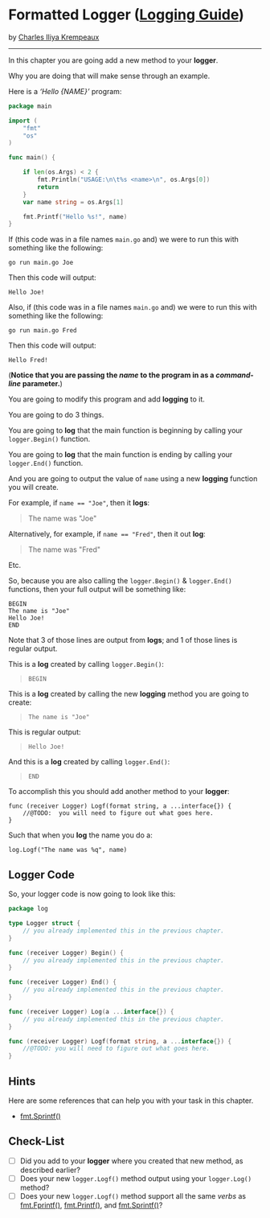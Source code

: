 # Formatted Logger ([Logging Guide](../../README.md))

by [Charles Iliya Krempeaux](http://changelog.ca/)

---

In this chapter you are going add a new method to your **logger**.

Why you are doing that will make sense through an example.

Here is a _‘Hello {NAME}’_ program:
```go
package main

import (
	"fmt"
	"os"
)

func main() {

	if len(os.Args) < 2 {
		fmt.Println("USAGE:\n\t%s <name>\n", os.Args[0])
		return
	}
	var name string = os.Args[1]

	fmt.Printf("Hello %s!", name)
}
```

If (this code was in a file names `main.go` and) we were to run this with something like the following:
```
go run main.go Joe
```

Then this code will output:
```
Hello Joe!
```

Also, if (this code was in a file names `main.go` and) we were to run this with something like the following:
```
go run main.go Fred
```

Then this code will output:
```
Hello Fred!
```

(**Notice that you are passing the _name_ to the program in as a _command-line_ parameter.**)

You are going to modify this program and add **logging** to it.

You are going to do 3 things.

You are going to **log** that the main function is beginning by calling your `logger.Begin()` function.

You are going to **log** that the main function is ending by calling your `logger.End()` function.

And you are going to output the value of `name` using a new **logging** function you will create.


For example, if `name == "Joe"`, then it **logs**:
> The name was "Joe"

Alternatively, for example, if `name == "Fred"`, then it out **log**:
> The name was "Fred"

Etc.

So, because you are also calling the `logger.Begin()` & `logger.End()` functions, then your full output will be something like:
```
BEGIN
The name is "Joe"
Hello Joe!
END
```

Note that 3 of those lines are output from **logs**; and 1 of those lines is regular output.

This is a **log** created by calling `logger.Begin()`:
> `BEGIN`

This is a **log** created by calling the new **logging** method you are going to create:
> `The name is "Joe"`

This is regular output:
> `Hello Joe!`

And this is a **log** created by calling `logger.End()`:
> `END`


To accomplish this you should add another method to your **logger**:
```
func (receiver Logger) Logf(format string, a ...interface{}) {
    //@TODO:  you will need to figure out what goes here.
}
```

Such that when you **log** the name you do a:
```
log.Logf("The name was %q", name)
```

## Logger Code

So, your logger code is now going to look like this:
```go
package log

type Logger struct {
    // you already implemented this in the previous chapter.
}

func (receiver Logger) Begin() {
    // you already implemented this in the previous chapter.
}

func (receiver Logger) End() {
    // you already implemented this in the previous chapter.
}

func (receiver Logger) Log(a ...interface{}) {
    // you already implemented this in the previous chapter.
}

func (receiver Logger) Logf(format string, a ...interface{}) {
    //@TODO: you will need to figure out what goes here.
}
```

## Hints

Here are some references that can help you with your task in this chapter.

* [fmt.Sprintf()](https://golang.org/pkg/fmt/#Sprintf)

## Check-List

* [ ] Did you add to your **logger** where you created that new method, as described earlier?
* [ ] Does your new `logger.Logf()` method output using your `logger.Log()` method?
* [ ] Does your new `logger.Logf()` method support all the same _verbs_ as [fmt.Fprintf()](https://golang.org/pkg/fmt/#Fprintf), [fmt.Printf()](https://golang.org/pkg/fmt/#Printf), and [fmt.Sprintf()](https://golang.org/pkg/fmt/#Sprintf)?
